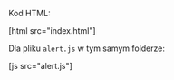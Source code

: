 Kod HTML:

[html src="index.html"]

Dla pliku `alert.js` w tym samym folderze:

[js src="alert.js"]

